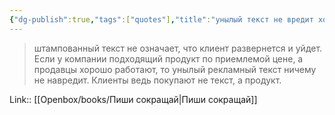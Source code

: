 ```yaml
---
{"dg-publish":true,"tags":["quotes"],"title":"унылый текст не вредит хорошему продукту","date":"2021-09-22T13:08:00+03:00","modified_at":"2023-11-10T09:55:31+04:00","alias":"унылый текст не вредит хорошему продукту","dg-path":"/quotes/202109221308.md","permalink":"/quotes/202109221308/","dgPassFrontmatter":true}
---
```



> штампованный текст не означает, что клиент развернется и уйдет. Если у компании подходящий продукт по приемлемой цене, а продавцы хорошо работают, то унылый рекламный текст ничему не навредит. Клиенты ведь покупают не текст, а продукт.

Link:: [[Openbox/books/Пиши сокращай|Пиши сокращай]]
